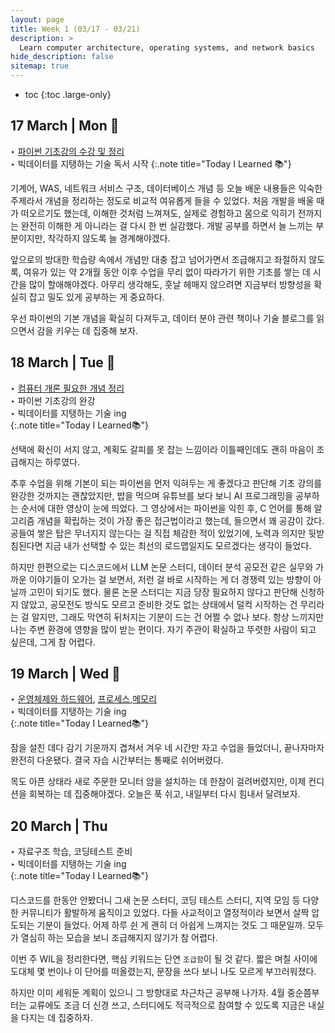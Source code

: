 ```yaml
---
layout: page
title: Week 1 (03/17 - 03/21)
description: >
  Learn computer architecture, operating systems, and network basics
hide_description: false
sitemap: true
---
```


* toc
{:toc .large-only}
## 17 March | Mon 🙂

‣ [파이썬 기초강의 수강 및 정리](/development/python/2025-03-17-python-00개념정리/) <br>‣ 빅데이터를 지탱하는 기술 독서 시작
{:.note title="Today I Learned 📚"}

기계어, WAS, 네트워크 서비스 구조, 데이터베이스 개념 등 오늘 배운 내용들은 익숙한 주제라서 개념을 정리하는 정도로 비교적 여유롭게 들을 수 있었다. 처음 개발을 배울 때가 떠오르기도 했는데, 이해한 것처럼 느껴져도, 실제로 경험하고 몸으로 익히기 전까지는 완전히 이해한 게 아니라는 걸 다시 한 번 실감했다. 개발 공부를 하면서 늘 느끼는 부분이지만, 착각하지 않도록 늘 경계해야겠다.

앞으로의 방대한 학습량 속에서 개념만 대충 잡고 넘어가면서 조급해지고 좌절하지 않도록, 여유가 있는 약 2개월 동안 이후 수업을 무리 없이 따라가기 위한 기초를 쌓는 데 시간을 많이 할애해야겠다. 아무리 생각해도, 훗날 헤매지 않으려면 지금부터 방향성을 확실히 잡고 밀도 있게 공부하는 게 중요하다.

우선 파이썬의 기본 개념을 확실히 다져두고, 데이터 분야 관련 책이나 기술 블로그를 읽으면서 감을 키우는 데 집중해 보자.

## 18 March | Tue 🤔

‣ [컴퓨터 개론 필요한 개념 정리](cse/2025-03-18-cse-1컴퓨터언어/)<br>‣ 파이썬 기초강의 완강<br>‣ 빅데이터를 지탱하는 기술 ing<br>
{:.note title="Today I Learned📚"}

선택에 확신이 서지 않고, 계획도 갈피를 못 잡는 느낌이라 이틀째인데도 괜히 마음이 조급해지는 하루였다.

추후 수업을 위해 기본이 되는 파이썬을 먼저 익혀두는 게 좋겠다고 판단해 기초 강의를 완강한 것까지는 괜찮았지만, 밥을 먹으며 유튜브를 보다 보니 AI 프로그래밍을 공부하는 순서에 대한 영상이 눈에 띄었다. 그 영상에서는 파이썬을 익힌 후, C 언어를 통해 알고리즘 개념을 확립하는 것이 가장 좋은 접근법이라고 했는데, 들으면서 꽤 공감이 갔다. 공들여 쌓은 탑은 무너지지 않는다는 걸 직접 체감한 적이 있었기에, 노력과 의지만 뒷받침된다면 지금 내가 선택할 수 있는 최선의 로드맵일지도 모르겠다는 생각이 들었다.

하지만 한편으로는 디스코드에서 LLM 논문 스터디, 데이터 분석 공모전 같은 실무와 가까운 이야기들이 오가는 걸 보면서, 저런 걸 바로 시작하는 게 더 경쟁력 있는 방향이 아닐까 고민이 되기도 했다. 물론 논문 스터디는 지금 당장 필요하지 않다고 판단해 신청하지 않았고, 공모전도 방식도 모르고 준비한 것도 없는 상태에서 덜컥 시작하는 건 무리라는 걸 알지만, 그래도 막연히 뒤처지는 기분이 드는 건 어쩔 수 없나 보다. 항상 느끼지만 나는 주변 환경에 영향을 많이 받는 편이다. 자기 주관이 확실하고 뚜렷한 사람이 되고 싶은데, 그게 참 어렵다.

## 19 March | Wed 🤧

‣ [운영체제와 하드웨어](cse/2025-03-19-cse-2컴퓨터하드웨어와-운영체제/), [프로세스](/cse/2025-03-19-cse-3프로세스/),[메모리](cse/2025-03-19-cse-4메모리/)<br>‣ 빅데이터를 지탱하는 기술 ing<br>
{:.note title="Today I Learned📚"}

잠을 설친 데다 감기 기운까지 겹쳐서 겨우 네 시간만 자고 수업을 들었더니, 끝나자마자 완전히 다운됐다. 결국 자습 시간부터는 통째로 쉬어버렸다.

목도 아픈 상태라 새로 주문한 모니터 암을 설치하는 데 한참이 걸려버렸지만, 이제 컨디션을 회복하는 데 집중해야겠다. 오늘은 푹 쉬고, 내일부터 다시 힘내서 달려보자.

## 20 March | Thu 

‣ 자료구조 학습, 코딩테스트 준비<br>‣ 빅데이터를 지탱하는 기술 ing<br>
{:.note title="Today I Learned📚"}

디스코드를 한동안 안봤더니 그새 논문 스터디, 코딩 테스트 스터디, 지역 모임 등 다양한 커뮤니티가 활발하게 움직이고 있었다. 다들 사교적이고 열정적이라 보면서 살짝 압도되는 기분이 들었다. 어제 하루 쉰 게 괜히 더 아쉽게 느껴지는 것도 그 때문일까. 모두가 열심히 하는 모습을 보니 조급해지지 않기가 참 어렵다. 

이번 주 WIL을 정리한다면, 핵심 키워드는 단연 `조급함`이 될 것 같다. 짧은 며칠 사이에 도대체 몇 번이나 이 단어를 떠올렸는지, 문장을 쓰다 보니 나도 모르게 부끄러워졌다.

하지만 이미 세워둔 계획이 있으니 그 방향대로 차근차근 공부해 나가자. 4월 중순쯤부터는 교류에도 조금 더 신경 쓰고, 스터디에도 적극적으로 참여할 수 있도록 지금은 내실을 다지는 데 집중하자.
